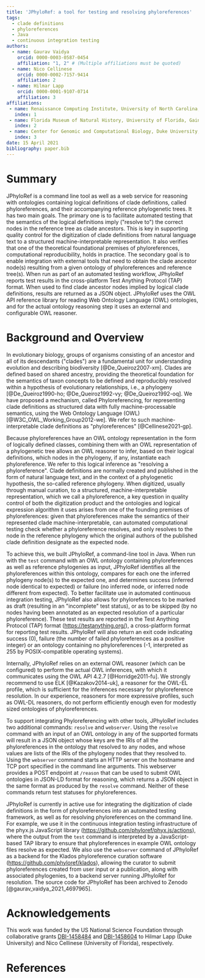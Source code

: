 ```yaml
---
title: 'JPhyloRef: a tool for testing and resolving phyloreferences'
tags:
  - clade definitions
  - phyloreferences
  - Java
  - continuous integration testing
authors:
  - name: Gaurav Vaidya
    orcid: 0000-0003-0587-0454
    affiliation: "1, 2" # (Multiple affiliations must be quoted)
  - name: Nico Cellinese
    orcid: 0000-0002-7157-9414
    affiliation: 2
  - name: Hilmar Lapp
    orcid: 0000-0001-9107-0714
    affiliation: 3
affiliations:
 - name: Renaissance Computing Institute, University of North Carolina, Chapel Hill, NC, USA
   index: 1
 - name: Florida Museum of Natural History, University of Florida, Gainesville, FL, USA
   index: 2
 - name: Center for Genomic and Computational Biology, Duke University, Durham, NC, USA
   index: 3
date: 15 April 2021
bibliography: paper.bib
---
```


# Summary

JPhyloRef is a command line tool as well as a web service for reasoning with ontologies containing logical definitions of clade definitions, called phyloreferences, and their accompanying reference phylogenetic trees. It has two main goals. The primary one is to facilitate automated testing that the semantics of the logical definitions imply ("resolve to") the correct nodes in the reference tree as clade ancestors. This is key in supporting quality control for the digitization of clade definitions from natural language text to a structured machine-interpretable representation. It also verifies that one of the theoretical foundational premises of phyloreferences, computational reproducibility, holds in practice. The secondary goal is to enable integration with external tools that need to obtain the clade ancestor node(s) resulting from a given ontology of phyloreferences and reference tree(s). When run as part of an automated testing workflow, JPhyloRef reports test results in the cross-platform Test Anything Protocol (TAP) format. When used to find clade ancestor nodes implied by logical clade definitions, results are returned as a JSON object. JPhyloRef uses the OWL API reference library for reading Web Ontology Language (OWL) ontologies, and for the actual ontology reasoning step it uses an external and configurable OWL reasoner.

# Background and Overview

In evolutionary biology, groups of organisms consisting of an ancestor and all of its descendants ("clades") are a fundamental unit for understanding evolution and describing biodiversity [@De_Queiroz2007-xm]. Clades are defined based on shared ancestry, providing the theoretical foundation for the semantics of taxon concepts to be defined and reproducibly resolved within a hypothesis of evolutionary relationships, i.e., a phylogeny [@De_Queiroz1990-ho; @De_Queiroz1992-vy; @De_Queiroz1992-oq]. We have proposed a mechanism, called Phyloreferencing, for representing clade definitions as structured data with fully machine-processable semantics, using the Web Ontology Language (OWL) [@W3C_OWL_Working_Group2012-we]. We refer to such machine-interpretable clade definitions as "phyloreferences" [@Cellinese2021-gp].

Because phyloreferences have an OWL ontology representation in the form of logically defined classes, combining them with an OWL representation of a phylogenetic tree allows an OWL reasoner to infer, based on their logical definitions, which nodes in the phylogeny, if any, instantiate each phyloreference. We refer to this logical inference as "resolving a phyloreference". Clade definitions are normally created and published in the form of natural language text, and in the context of a phylogenetic hypothesis, the so-called reference phylogeny. When digitized, usually through manual curation, to a structured, machine-interpretable representation, which we call a phyloreference, a key question in quality control of both the digitization product and the ontologies and logical expression algorithm it uses arises from one of the founding premises of phyloreferences: given that phyloreferences make the semantics of their represented clade machine-interpretable, can automated computational testing check whether a phyloreference resolves, and only resolves to the node in the reference phylogeny which the original authors of the published clade definition designate as the expected node.

To achieve this, we built JPhyloRef, a command-line tool in Java. When run with the `test` command with an OWL ontology containing phyloreferences as well as reference phylogenies as input, JPhyloRef identifies all the phyloreferences within this ontology, compares for each one the inferred phylogeny node(s) to the expected one, and determines success (inferred node identical to expected) or failure (no inferred node, or inferred node different from expected). To better facilitate use in automated continuous integration testing, JPhyloRef also allows for phyloreferences to be marked as draft (resulting in an "incomplete" test status), or as to be skipped (by no nodes having been annotated as an expected resolution of a particular phyloreference). These test results are reported in the Test Anything Protocol (TAP) format (https://testanything.org/), a cross-platform format for reporting test results. JPhyloRef will also return an exit code indicating success (0), failure (the number of failed phyloreferences as a positive integer) or an ontology containing no phyloreferences (-1, interpreted as 255 by POSIX-compatible operating systems).

Internally, JPhyloRef relies on an external OWL reasoner (which can be configured) to perform the actual OWL inferences, with which it communicates using the OWL API 4.2.7 [@Horridge2011-fu]. We strongly recommend to use ELK [@Kazakov2014-uk], a reasoner for the OWL-EL profile, which is sufficient for the inferences necessary for phyloreference resolution. In our experience, reasoners for more expressive profiles, such as OWL-DL reasoners, do not perform efficiently enough even for modestly sized ontologies of phyloreferences.

To support integrating Phyloreferencing with other tools, JPhyloRef includes two additional commands: `resolve` and `webserver`. Using the `resolve` command with an input of an OWL ontology in any of the supported formats will result in a JSON object whose keys are the IRIs of all the phyloreferences in the ontology that resolved to any nodes, and whose values are lists of the IRIs of the phylogeny nodes that they resolved to. Using the `webserver` command starts an HTTP server on the hostname and TCP port specified in the command line arguments. This webserver provides a POST endpoint at `/reason` that can be used to submit OWL ontologies in JSON-LD format for reasoning, which returns a JSON object in the same format as produced by the `resolve` command. Neither of these commands return test statuses for phyloreferences.

JPhyloRef is currently in active use for integrating the digitization of clade definitions in the form of phyloreferences into an automated testing framework, as well as for resolving phyloreferences on the command line. For example, we use it in the continuous integration testing infrastructure of the phyx.js JavaScript library (https://github.com/phyloref/phyx.js/actions), where the output from the `test` command is interpreted by a JavaScript-based TAP library to ensure that phyloreferences in example OWL ontology files resolve as expected. We also use the `webserver` command of JPhyloRef as a backend for the Klados phyloreference curation software (https://github.com/phyloref/klados), allowing the curator to submit phyloreferences created from user input or a publication, along with associated phylogenies, to a backend server running JPhyloRef for resolution. The source code for JPhyloRef has been archived to Zenodo [@gaurav_vaidya_2021_4697965].

# Acknowledgements

This work was funded by the US National Science Foundation through collaborative grants [DBI-1458484] and [DBI-1458604] to Hilmar Lapp (Duke University) and Nico Cellinese (University of Florida), respectively.

# References

  [DBI-1458484]: http://www.nsf.gov/awardsearch/showAward?AWD_ID=1458484
  [DBI-1458604]: http://www.nsf.gov/awardsearch/showAward?AWD_ID=1458604
